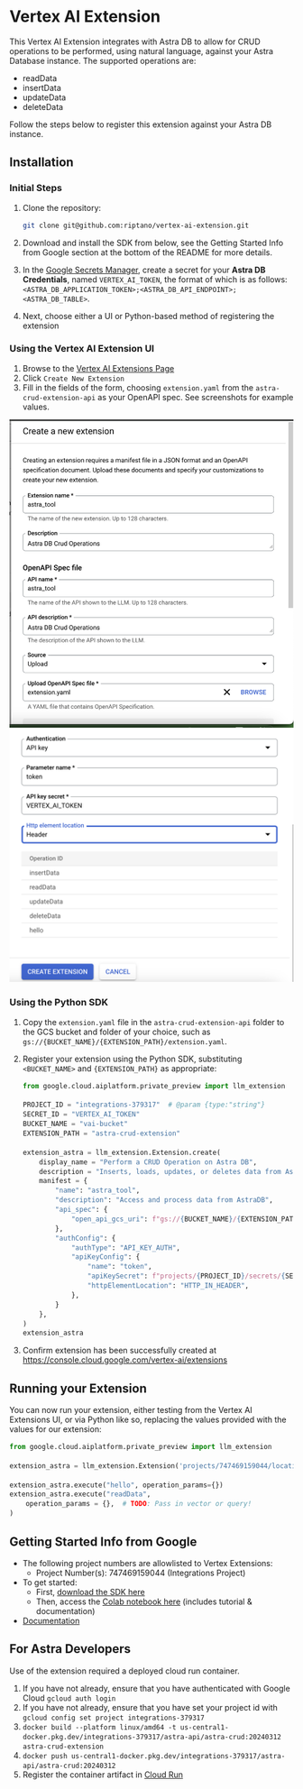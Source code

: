 # Vertex AI Extension

This Vertex AI Extension integrates with Astra DB to allow for CRUD operations to be performed, using natural language, against your Astra Database instance. The supported operations are:

- readData
- insertData
- updateData
- deleteData

Follow the steps below to register this extension against your Astra DB instance.

## Installation

### Initial Steps

1. Clone the repository:

    ```bash
    git clone git@github.com:riptano/vertex-ai-extension.git
    ```

2. Download and install the SDK from below, see the Getting Started Info from Google section at the bottom of the README for more details.
3. In the [Google Secrets Manager](https://console.cloud.google.com/security/secret-manager), create a secret for your **Astra DB Credentials**, named `VERTEX_AI_TOKEN`, the format of which is as follows: `<ASTRA_DB_APPLICATION_TOKEN>;<ASTRA_DB_API_ENDPOINT>;<ASTRA_DB_TABLE>`.
4. Next, choose either a UI or Python-based method of registering the extension

### Using the Vertex AI Extension UI

1. Browse to the [Vertex AI Extensions Page](https://console.cloud.google.com/vertex-ai/extensions)
2. Click `Create New Extension`
3. Fill in the fields of the form, choosing `extension.yaml` from the `astra-crud-extension-api` as your OpenAPI spec. See screenshots for example values.

![Example of Registering Astra Extension](images/vertexai1.png)
![Example of Registering Astra Extension](images/vertexai2.png)

### Using the Python SDK

1. Copy the `extension.yaml` file in the `astra-crud-extension-api` folder to the GCS bucket and folder of your choice, such as `gs://{BUCKET_NAME}/{EXTENSION_PATH}/extension.yaml`.
2. Register your extension using the Python SDK, substituting `<BUCKET_NAME>` and `{EXTENSION_PATH}` as appropriate:

    ```python
    from google.cloud.aiplatform.private_preview import llm_extension
  
    PROJECT_ID = "integrations-379317"  # @param {type:"string"}
    SECRET_ID = "VERTEX_AI_TOKEN"
    BUCKET_NAME = "vai-bucket"
    EXTENSION_PATH = "astra-crud-extension"
    
    extension_astra = llm_extension.Extension.create(
        display_name = "Perform a CRUD Operation on Astra DB",
        description = "Inserts, loads, updates, or deletes data from Astra DB and returns it to the user",
        manifest = {
            "name": "astra_tool",
            "description": "Access and process data from AstraDB",
            "api_spec": {
                "open_api_gcs_uri": f"gs://{BUCKET_NAME}/{EXTENSION_PATH}/extension.yaml"
            },
            "authConfig": {
                "authType": "API_KEY_AUTH",
                "apiKeyConfig": {
                    "name": "token",
                    "apiKeySecret": f"projects/{PROJECT_ID}/secrets/{SECRET_ID}/versions/1",
                    "httpElementLocation": "HTTP_IN_HEADER",
                },
            }
        },
    )
    extension_astra
    ```

3. Confirm extension has been successfully created at <https://console.cloud.google.com/vertex-ai/extensions>

## Running your Extension

You can now run your extension, either testing from the Vertex AI Extensions UI, or via Python like so, replacing the values provided with the values for our extension:

```python
from google.cloud.aiplatform.private_preview import llm_extension

extension_astra = llm_extension.Extension('projects/747469159044/locations/us-central1/extensions/7011612038606618624')

extension_astra.execute("hello", operation_params={})
extension_astra.execute("readData",
    operation_params = {},  # TODO: Pass in vector or query!
)
```

## Getting Started Info from Google

- The following project numbers are allowlisted to Vertex Extensions:
  - Project Number(s): 747469159044 (Integrations Project)
- To get started:
  - First, [download the SDK here](https://console.cloud.google.com/storage/browser/vertex_ai_extensions_sdk_private_releases;tab=objects?forceOnBucketsSortingFiltering=true&project=vertex-sdk-dev&prefix=&forceOnObjectsSortingFiltering=false)
  - Then, access the [Colab notebook here](https://drive.google.com/drive/folders/17GbwWPaOq3GR1GTg_yxQRao6R_gpGplY) (includes tutorial & documentation)
- [Documentation](https://cloud.google.com/vertex-ai/docs/generative-ai/extensions/private/overview)

## For Astra Developers

Use of the extension required a deployed cloud run container.

1. If you have not already, ensure that you have authenticated with Google Cloud `gcloud auth login`
2. If you have not already, ensure that you have set your project id with `gcloud config set project integrations-379317`
3. `docker build --platform linux/amd64 -t us-central1-docker.pkg.dev/integrations-379317/astra-api/astra-crud:20240312 astra-crud-extension`
4. `docker push us-central1-docker.pkg.dev/integrations-379317/astra-api/astra-crud:20240312`
5. Register the container artifact in [Cloud Run](https://console.cloud.google.com/run/create)
